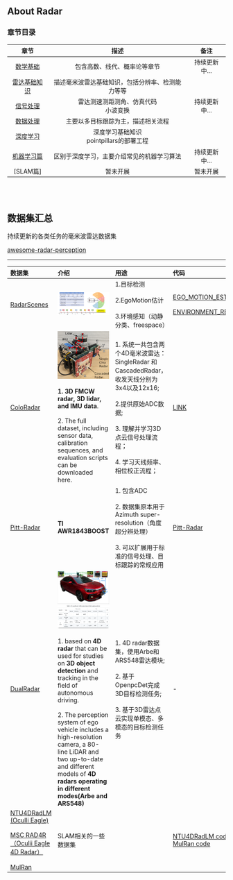 ## About Radar

### 章节目录

| 章节 | 描述 | 备注 |
|:-------:|:-------:|:-------:|
| [数学基础](./数学基础篇/README.md) | 包含高数、线代、概率论等章节 | 持续更新中... |
| [雷达基础知识](./基础知识篇/README.md) | 描述毫米波雷达基础知识，包括分辨率、检测能力等等 |  |
| [信号处理](./信号处理篇/README.md) | 雷达测速测距测角、仿真代码 <br> 小波变换 | 持续更新中... |
| [数据处理](./数据处理篇/README.md) | 主要以多目标跟踪为主，描述相关流程 |  |
| [深度学习](./深度学习篇/README.md) | 深度学习基础知识 <br> pointpillars的部署工程|  |
| [机器学习篇](./机器学习篇/README.md) | 区别于深度学习，主要介绍常见的机器学习算法 | 持续更新中... |
| [SLAM篇] | 暂未开展 | 暂未开展 |



<br><br>

## 数据集汇总

持续更新的各类任务的毫米波雷达数据集

[awesome-radar-perception](https://github.com/hcheng1005/awesome-radar-perception/tree/main?tab=readme-ov-file#Super-Resolution)

---

| 数据集 | 介绍 | 用途 | 代码 | 备注 |
| :--- | :---  | :--- | :--- | :---- | 
| [RadarScenes](https://radar-scenes.com/)| ![](images/20240423110515.png)  | 1.目标检测<br><br>2.EgoMotion估计<br><br>3.环境感知（动静分类、freespace） | [EGO_MOTION_ESTIMATION_RADAR](https://github.com/hcheng1005/EGO_MOTION_ESTIMATION_RADAR) <br><br>[ENVIRONMENT_REPRESENTATION_USING_RADAR](https://github.com/hcheng1005/ENVIRONMENT_REPRESENTATION_USING_RADAR) |  |
| [ColoRadar](https://arpg.github.io/coloradar/)  |![](images/20240423094526.png) <br><br> **1. 3D FMCW radar, 3D lidar, and IMU data**. <br><br>2. The full dataset, including sensor data, calibration sequences, and evaluation scripts can be downloaded here. | 1. 系统一共包含两个4D毫米波雷达：SingleRadar 和 CascadedRadar，收发天线分别为3x4以及12x16;<br><br>2.提供原始ADC数据;<br><br>3. 理解并学习3D点云信号处理流程；<br><br>4. 学习天线频率、相位校正流程；| [LINK](https://github.com/hcheng1005/coloradar) | None |
| [Pitt-Radar](https://openaccess.thecvf.com/content/CVPR2023/papers/Li_Azimuth_Super-Resolution_for_FMCW_Radar_in_Autonomous_Driving_CVPR_2023_paper.pdf) | **TI AWR1843BOOST** | 1. 包含ADC<br><br>2. 数据集原本用于Azimuth super-resolution（角度超分辨处理）<br><br>3. 可以扩展用于标准的信号处理、目标跟踪的常规应用| [Pitt-Radar](https://github.com/yujheli/Pitt-Radar/) | - |
| [DualRadar]() |![](images/20240423095504.png)![](images/20240423100319.png) <br><br>1. based on **4D radar** that can be used for studies on **3D object detection** and tracking in the field of autonomous driving. <br><br>2. The perception system of ego vehicle includes a high-resolution camera, a 80-line LiDAR and two up-to-date and different models of **4D radars operating in different modes(Arbe and ARS548)** | 1. 4D radar数据集，使用Arbe和ARS548雷达模块; <br><br>2. 基于OpenpcDet完成3D目标检测任务; <br><br>3. 基于3D雷达点云实现单模态、多模态的目标检测任务 | - | - |
| [NTU4DRadLM (Oculli Eagle)](https://github.com/junzhang2016/NTU4DRadLM?tab=readme-ov-file)<br><br> [MSC RAD4R（Oculii Eagle 4D Radar）](https://mscrad4r.github.io/home/) <br><br>[MulRan](https://sites.google.com/view/mulran-pr/home)| SLAM相关的一些数据集 |  | [NTU4DRadLM  code](https://github.com/hcheng1005/4DRadarSLAM)<br>[MulRan code](https://github.com/gisbi-kim/navtech-radar-slam) |  |


